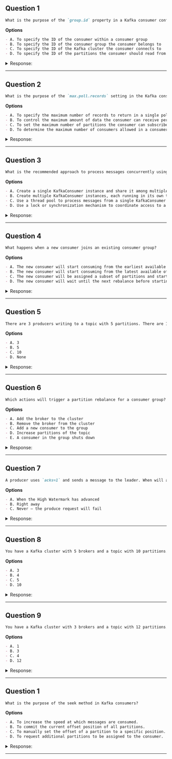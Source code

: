 ## Question 1

```markdown
What is the purpose of the `group.id` property in a Kafka consumer configuration?
```

**Options**

```markdown
- A. To specify the ID of the consumer within a consumer group
- B. To specify the ID of the consumer group the consumer belongs to
- C. To specify the ID of the Kafka cluster the consumer connects to
- D. To specify the ID of the partitions the consumer should read from
```

<details><summary>Response:</summary>

**Answer:** B

**Explanation:**

```markdown
`group.id` identifies the consumer group to which the consumer belongs. Consumers with the same group ID share partition consumption and offset commits.

- A. Incorrect — consumer instance ID is not `group.id`.
- B. Correct — identifies the consumer group.
- C. Incorrect — Kafka cluster ID is configured elsewhere.
- D. Incorrect — partitions are assigned separately.
```

</details>

---

## Question 2

```markdown
What is the purpose of the `max.poll.records` setting in the Kafka consumer configuration?
```

**Options**

```markdown
- A. To specify the maximum number of records to return in a single poll
- B. To control the maximum amount of data the consumer can receive per second
- C. To set the maximum number of partitions the consumer can subscribe to
- D. To determine the maximum number of consumers allowed in a consumer group
```

<details><summary>Response:</summary>

**Answer:** A

**Explanation:**

```markdown
The `max.poll.records` setting specifies the maximum number of records returned in a single call to `poll()`. This allows controlling batch size for memory and processing reasons.

- A. Correct — controls maximum records per poll.
- B. It does not control data rate per second.
- C. Number of partitions is unrelated.
- D. Consumer group size is not controlled here.
```

</details>

---

## Question 3

```markdown
What is the recommended approach to process messages concurrently using the KafkaConsumer?
```

**Options**

```markdown
- A. Create a single KafkaConsumer instance and share it among multiple threads
- B. Create multiple KafkaConsumer instances, each running in its own thread
- C. Use a thread pool to process messages from a single KafkaConsumer instance
- D. Use a lock or synchronization mechanism to coordinate access to a shared KafkaConsumer instance
```

<details><summary>Response:</summary>

**Answer:** B

**Explanation:**

```markdown
KafkaConsumer is not thread-safe. The recommended approach is to create multiple consumer instances, each in its own thread, allowing safe concurrent consumption.

- A. Incorrect — sharing one consumer across threads is unsafe.
- B. Correct — multiple consumers for concurrency.
- C. Incorrect — a single consumer with thread pool is unsafe.
- D. Incorrect — locking adds complexity and is discouraged.
```

</details>

---

## Question 4

```markdown
What happens when a new consumer joins an existing consumer group?
```

**Options**

```markdown
- A. The new consumer will start consuming from the earliest available offset for all partitions
- B. The new consumer will start consuming from the latest available offset for all partitions
- C. The new consumer will be assigned a subset of partitions and start consuming from the last committed offset for each partition
- D. The new consumer will wait until the next rebalance before starting to consume
```

<details><summary>Response:</summary>

**Answer:** C

**Explanation:**

```markdown
When a new consumer joins an existing group, Kafka triggers a rebalance to distribute partitions among all consumers. The new consumer gets a subset of partitions and resumes from the last committed offset for each.

- A. Incorrect — offset depends on last committed offset.
- B. Incorrect — offset depends on last committed offset.
- C. Correct — rebalance and resume from committed offsets.
- D. Incorrect — rebalance happens immediately.
```

</details>

---

## Question 5

```markdown
There are 3 producers writing to a topic with 5 partitions. There are 10 consumers in the same consumer group. How many consumers will remain idle?
```

**Options**

```markdown
- A. 3
- B. 5
- C. 10
- D. None
```

<details><summary>Response:</summary>

**Answer:** B

**Explanation:**

```markdown
Only 5 partitions are available, so only 5 consumers can be assigned partitions. The other 5 consumers remain idle.

- A. Incorrect.
- B. Correct — 5 consumers idle.
- C. Incorrect.
- D. Incorrect.
```

</details>

---

## Question 6

```markdown
Which actions will trigger a partition rebalance for a consumer group? (Select 3)
```

**Options**

```markdown
- A. Add the broker to the cluster
- B. Remove the broker from the cluster
- C. Add a new consumer to the group
- D. Increase partitions of the topic
- E. A consumer in the group shuts down
```

<details><summary>Response:</summary>

**Answer:** C, D, E

**Explanation:**

```markdown
Rebalances occur when consumers join or leave the group or when partitions change.

- A. Adding brokers does not trigger rebalance.
- B. Removing brokers does not trigger rebalance.
- C. Adding a consumer triggers rebalance.
- D. Increasing partitions triggers rebalance.
- E. Consumer shutdown triggers rebalance.
```

</details>

---

## Question 7

```markdown
A producer uses `acks=1` and sends a message to the leader. When will a consumer see this message?
```

**Options**

```markdown
- A. When the High Watermark has advanced
- B. Right away
- C. Never — the produce request will fail
```

<details><summary>Response:</summary>

**Answer:** A

**Explanation:**

```markdown
Consumers only read messages up to the High Watermark (HW), which advances after the message is replicated to all in-sync replicas. With `acks=1`, only the leader acknowledges the write, so the HW advances later.

- A. Correct — consumer sees message after HW advances.
- B. Incorrect — consumer does not see immediately.
- C. Incorrect — message does not fail.
```

</details>

---

## Question 8

```markdown  
You have a Kafka cluster with 5 brokers and a topic with 10 partitions. You want to consume messages from this topic using a consumer group with 3 consumers. What is the maximum number of partitions that can be assigned to a single consumer?  
```  

**Options**
```markdown  
- A. 3  
- B. 4  
- C. 5  
- D. 10  
```  

<details><summary>Response:</summary>  

**Answer:** B

**Explanation:**

```markdown  
Kafka distributes partitions as evenly as possible among consumers.  

- A. Would leave 1 partition unassigned  
- B. Correct. 4+3+3 distribution covers all 10 partitions  
- C. Would require at least 2 consumers with 5 partitions each  
- D. All partitions can't be assigned to one consumer in a group  
```  

</details>  

---  

## Question 9

```markdown  
You have a Kafka cluster with 3 brokers and a topic with 12 partitions. You want to create a consumer group with 4 consumers to consume messages from this topic. How many consumers will be actively consuming messages?  
```  

**Options**
```markdown  
- A. 1  
- B. 3  
- C. 4  
- D. 12  
```  

<details><summary>Response:</summary>  

**Answer:** C

**Explanation:**

```markdown  
All consumers will be active when partitions > consumers.  

- A. Would leave 11 partitions unprocessed  
- B. Would leave 3 partitions unprocessed  
- C. Correct. 12 partitions distributed to 4 consumers (3 each)  
- D. Consumers can't be assigned more than one partition each  
```  

</details>  

---  


## Question 1

```markdown
What is the purpose of the seek method in Kafka consumers?
```

**Options**
```markdown
- A. To increase the speed at which messages are consumed.
- B. To commit the current offset position of all partitions.
- C. To manually set the offset of a partition to a specific position.
- D. To request additional partitions to be assigned to the consumer.
```

<details><summary>Response:</summary>

**Answer:** C

**Explanation:**

```markdown
The seek method allows a Kafka consumer to manually set the offset of a partition to a specific position, enabling precise control over message processing, such as reprocessing or skipping messages.
```

</details>

---
